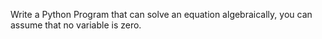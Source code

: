 Write a Python Program that can solve an equation algebraically, you can assume that no variable is zero.
